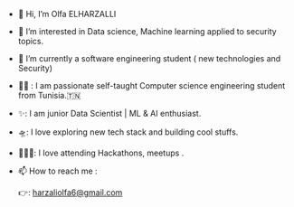 - 👋 Hi, I’m Olfa ELHARZALLI

- 👀 I’m interested in Data science, Machine learning applied to security topics. 

- 🌱 I’m currently a software engineering student ( new technologies and Security)

- 👩‍💻 : I am passionate self-taught Computer science engineering student from Tunisia.🇹🇳

- ✨: I am junior Data Scientist | ML & AI enthusiast.

- 🛸: I love exploring new tech stack and building cool stuffs.

- 🙋🏼‍♀️: I love attending Hackathons, meetups .

- 📫 How to reach me :

     👉: harzaliolfa6@gmail.com


<!---
harzaliolfa/harzaliolfa is a ✨ special ✨ repository because its `README.md` (this file) appears on your GitHub profile.
You can click the Preview link to take a look at your changes.
--->
